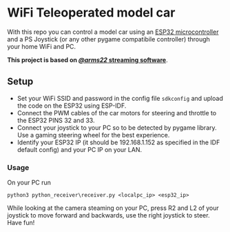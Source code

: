 # WiFi Teleoperated model car

With this repo you can control a model car using an [ESP32 microcontroller](https://amzn.eu/d/duSHIUO) and a PS Joystick (or any other pygame compatibile controller) through your home WiFi and PC.

**This project is based on [_@arms22_ streaming software](https://github.com/arms22/esp32_camera_udp_streaming)**.

## Setup

- Set your WiFi SSID and password in the config file `sdkconfig` and upload the code on the ESP32 using ESP-IDF.
- Connect the PWM cables of the car motors for steering and throttle to the ESP32 PINS 32 and 33.
- Connect your joystick to your PC so to be detected by pygame library. Use a gaming steering wheel for the best experience.
- Identify your ESP32 IP (it should be 192.168.1.152 as specified in the IDF default config) and your PC IP on your LAN.

### Usage

On your PC run

```
python3 python_receiver\receiver.py <localpc_ip> <esp32_ip>
```

While looking at the camera steaming on your PC, press R2 and L2 of your joystick to move forward and backwards, use the right joystick to steer. Have fun!
